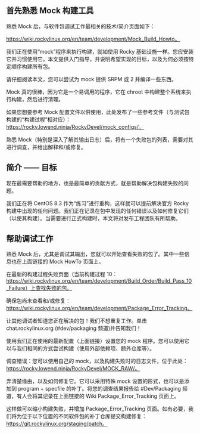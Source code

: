 ## 首先熟悉 Mock 构建工具

熟悉 Mock 后，与软件包调试工作最相关的技术/简介页面如下：

https://wiki.rockylinux.org/en/team/development/Mock_Build_Howto。

我们正在使用“mock”程序来执行构建，就如使用 Rocky 基础设施一样。您应安装它并习惯使用它。本文提供入门指导，并说明希望实现的目标，以及为何必须按特定顺序构建所有包。

请仔细阅读本文，您可以尝试为 mock 提供 SRPM 或 2 并编译一些东西。

Mock 真的很棒，因为它是一个易调用的程序，它在 chroot 中构建整个系统来执行构建，然后进行清理。

如果您想要参考 Mock 配置文件以供使用，此处发布了一些参考文件（与测试包构建的“构建过程”相对应）：https://rocky.lowend.ninja/RockyDevel/mock_configs/。

熟悉 Mock（特别是深入了解其输出日志）后，将有一个失败包的列表，需要对其进行调查，并给出解释和/或修复。



## 简介 —— 目标

现在最需要帮助的地方，也是最简单的贡献方式，就是帮助解决包构建失败的问题。

我们正在将 CentOS 8.3 作为“练习”进行重构，这样就可以提前解决官方 Rocky 构建中出现的任何问题。我们正在记录在包中发现的任何错误以及如何修复它们（以使其构建）。当需要进行正式构建时，本文将对发布工程团队有所帮助。

## 帮助调试工作

熟悉 Mock 后，尤其是调试其输出，您就可以开始查看失败的包了。其中一些信息也在上面链接的 Mock HowTo 页面上。

在最新的构建过程失败页面（当前构建过程 10：https://wiki.rockylinux.org/en/team/development/Build_Order/Build_Pass_10_Failure）上查找失败的包。

确保包尚未查看和/或修复：https://wiki.rockylinux.org/en/team/development/Package_Error_Tracking。

让其他调试者知道您正在解决的包！我们不想重复工作。单击 chat.rockylinux.org (#dev/packaging 频道)并告知我们！

使用我们正在使用的最新配置（上面链接）设置您的 mock 程序。您可以使用它以与我们相同的方式尝试构建（使用外部依赖项、额外仓库等）。

调查错误：您可以使用自己的 mock，以及构建失败时的日志文件，位于此处：https://rocky.lowend.ninja/RockyDevel/MOCK_RAW/。

弄清楚缘由，以及如何修复它。它可以采用特殊 mock 设置的形式，也可以是添加到 program + specfile 的补丁。将您的调查结果报告给 #Dev/Packaging 频道，有人会将其记录在上面链接的 Wiki Package_Error_Tracking 页面上。

这样做可以缩小构建失败，并增加 Package_Error_Tracking 页面。如有必要，我们将为位于以下位置的不同软件包的补丁仓库提交构建修复：https://git.rockylinux.org/staging/patch。